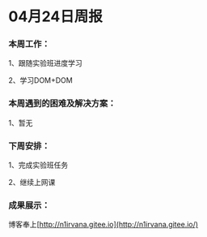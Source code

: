 # 04月24日周报

### 本周工作：

1、跟随实验班进度学习

2、学习DOM+DOM

### 本周遇到的困难及解决方案：

1、暂无

### 下周安排：

1、完成实验班任务

2、继续上网课

### 成果展示：

博客奉上[http://n1irvana.gitee.io](http://n1irvana.gitee.io/)